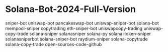 # Solana-Bot-2024-Full-Version
sniper-bot uniswap-bot pancakeswap-bot uniswap-sniper-bot solana-bot mempool-sniper copytrading eth-sniper-bot uniswapcopy-trading uniswap-copy-trade solana-sniper solanasniper solana-py solana-token-sniper solanasniperbot solana-sniper-bot raydium-sniper solana-copytrade solana-copy-trade open-sources-code-github
